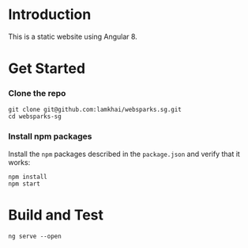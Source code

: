 # Introduction 
This is a static website using Angular 8.

# Get Started

### Clone the repo
```shell
git clone git@github.com:lamkhai/websparks.sg.git
cd websparks-sg
```

### Install npm packages
Install the `npm` packages described in the `package.json` and verify that it works:
```shell
npm install
npm start
```

# Build and Test
```shell
ng serve --open
```

